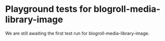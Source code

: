 # Playground tests for blogroll-media-library-image
We are still awaiting the first test run for blogroll-media-library-image.
